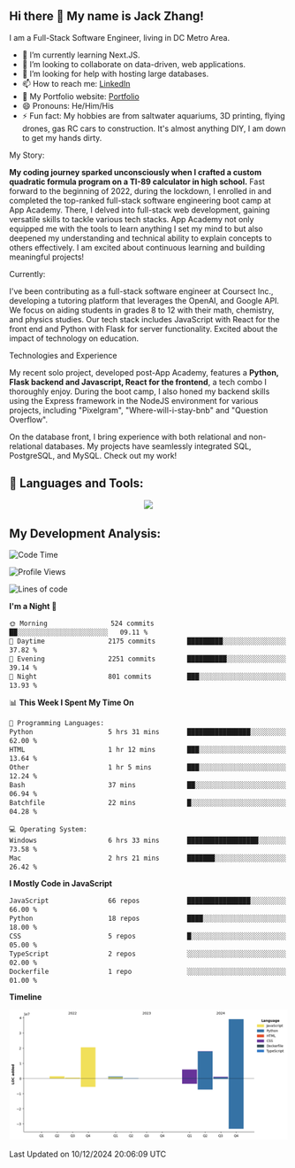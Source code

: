
## Hi there 👋 My name is Jack Zhang!
I am a Full-Stack Software Engineer, living in DC Metro Area.

* 🌱 I’m currently learning Next.JS.
* 👯 I’m looking to collaborate on data-driven, web applications.
* 🤔 I’m looking for help with hosting large databases.
* 📫 How to reach me: [LinkedIn](https://www.linkedin.com/in/jack-zhang-1ba90929/)
* 🔭 My Portfolio website: [Portfolio](https://www.jackzhang.io)
* 😄 Pronouns: He/Him/His
* ⚡ Fun fact: My hobbies are from saltwater aquariums, 3D printing, flying drones, gas RC cars to construction. It's almost anything DIY, I am down to get my hands dirty.

My Story:

**My coding journey sparked unconsciously when I crafted a custom quadratic formula program on a TI-89 calculator in high school.** Fast forward to the beginning of 2022, during the lockdown, I enrolled in and completed the top-ranked full-stack software engineering boot camp at App Academy. There, I delved into full-stack web development, gaining versatile skills to tackle various tech stacks. App Academy not only equipped me with the tools to learn anything I set my mind to but also deepened my understanding and technical ability to explain concepts to others effectively. I am excited about continuous learning and building meaningful projects!

Currently:

I've been contributing as a full-stack software engineer at Coursect Inc., developing a tutoring platform that leverages the OpenAI, and Google API. We focus on aiding students in grades 8 to 12 with their math, chemistry, and physics studies. Our tech stack includes JavaScript with React for the front end and Python with Flask for server functionality. Excited about the impact of technology on education.

Technologies and Experience

My recent solo project, developed post-App Academy, features a **Python, Flask backend and Javascript, React for the frontend**, a tech combo I thoroughly enjoy. During the boot camp, I also honed my backend skills using the Express framework in the NodeJS environment for various projects, including "Pixelgram",  "Where-will-i-stay-bnb" and "Question Overflow".

On the database front, I bring experience with both relational and non-relational databases. My projects have seamlessly integrated SQL, PostgreSQL, and MySQL. Check out my work!


## 🧰 Languages and Tools:
<p align="center">
  <a href="https://skillicons.dev">
    <img src="https://skillicons.dev/icons?i=js,py,react,redux,html,css,flask,sequelize,express,npm,sqlite,postgres,github,postman,docker,nextjs,tailwind,gcp,ai" />
  </a>
</p>


## My Development Analysis:
<!--START_SECTION:waka-->
![Code Time](http://img.shields.io/badge/Code%20Time-1%2C143%20hrs%2037%20mins-blue)

![Profile Views](http://img.shields.io/badge/Profile%20Views-10-blue)

![Lines of code](https://img.shields.io/badge/From%20Hello%20World%20I%27ve%20Written-87.4%20million%20lines%20of%20code-blue)

**I'm a Night 🦉** 

```text
🌞 Morning                524 commits         ██░░░░░░░░░░░░░░░░░░░░░░░   09.11 % 
🌆 Daytime                2175 commits        █████████░░░░░░░░░░░░░░░░   37.82 % 
🌃 Evening                2251 commits        ██████████░░░░░░░░░░░░░░░   39.14 % 
🌙 Night                  801 commits         ███░░░░░░░░░░░░░░░░░░░░░░   13.93 % 
```


📊 **This Week I Spent My Time On** 

```text
💬 Programming Languages: 
Python                   5 hrs 31 mins       ████████████████░░░░░░░░░   62.00 % 
HTML                     1 hr 12 mins        ███░░░░░░░░░░░░░░░░░░░░░░   13.64 % 
Other                    1 hr 5 mins         ███░░░░░░░░░░░░░░░░░░░░░░   12.24 % 
Bash                     37 mins             ██░░░░░░░░░░░░░░░░░░░░░░░   06.94 % 
Batchfile                22 mins             █░░░░░░░░░░░░░░░░░░░░░░░░   04.28 % 

💻 Operating System: 
Windows                  6 hrs 33 mins       ██████████████████░░░░░░░   73.58 % 
Mac                      2 hrs 21 mins       ███████░░░░░░░░░░░░░░░░░░   26.42 % 
```

**I Mostly Code in JavaScript** 

```text
JavaScript               66 repos            ████████████████░░░░░░░░░   66.00 % 
Python                   18 repos            ████░░░░░░░░░░░░░░░░░░░░░   18.00 % 
CSS                      5 repos             █░░░░░░░░░░░░░░░░░░░░░░░░   05.00 % 
TypeScript               2 repos             ░░░░░░░░░░░░░░░░░░░░░░░░░   02.00 % 
Dockerfile               1 repo              ░░░░░░░░░░░░░░░░░░░░░░░░░   01.00 % 
```



**Timeline**

![Lines of Code chart](https://raw.githubusercontent.com/jzhang319/jzhang319/master/assets/bar_graph.png)


 Last Updated on 10/12/2024 20:06:09 UTC
<!--END_SECTION:waka-->
